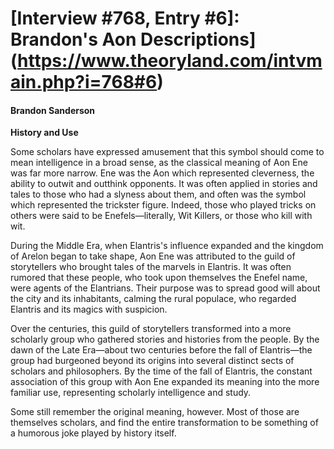 # [Interview #768, Entry #6]: Brandon's Aon Descriptions](https://www.theoryland.com/intvmain.php?i=768#6)

#### Brandon Sanderson

**History and Use**

Some scholars have expressed amusement that this symbol should come to mean intelligence in a broad sense, as the classical meaning of Aon Ene was far more narrow. Ene was the Aon which represented cleverness, the ability to outwit and outthink opponents. It was often applied in stories and tales to those who had a slyness about them, and often was the symbol which represented the trickster figure. Indeed, those who played tricks on others were said to be Enefels—literally, Wit Killers, or those who kill with wit.

During the Middle Era, when Elantris's influence expanded and the kingdom of Arelon began to take shape, Aon Ene was attributed to the guild of storytellers who brought tales of the marvels in Elantris. It was often rumored that these people, who took upon themselves the Enefel name, were agents of the Elantrians. Their purpose was to spread good will about the city and its inhabitants, calming the rural populace, who regarded Elantris and its magics with suspicion.

Over the centuries, this guild of storytellers transformed into a more scholarly group who gathered stories and histories from the people. By the dawn of the Late Era—about two centuries before the fall of Elantris—the group had burgeoned beyond its origins into several distinct sects of scholars and philosophers. By the time of the fall of Elantris, the constant association of this group with Aon Ene expanded its meaning into the more familiar use, representing scholarly intelligence and study.

Some still remember the original meaning, however. Most of those are themselves scholars, and find the entire transformation to be something of a humorous joke played by history itself.

